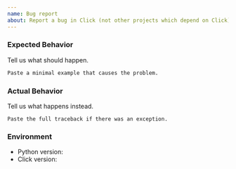 ```yaml
---
name: Bug report
about: Report a bug in Click (not other projects which depend on Click)
---
```


<!--
This issue tracker is a tool to address bugs in Click itself.
Please use the #pocoo IRC channel on freenode, the Discord server or
Stack Overflow for general questions about using Flask or issues
not related to Click.

If you'd like to report a bug in Click, fill out the template below. Provide
any extra information that may be useful / related to your problem.
Ideally, create an [MCVE](https://stackoverflow.com/help/mcve), which helps us
understand the problem and helps check that it is not caused by something in
your code.
-->


### Expected Behavior

Tell us what should happen.

```python
Paste a minimal example that causes the problem.
```

### Actual Behavior

Tell us what happens instead.

```pytb
Paste the full traceback if there was an exception.
```

### Environment

* Python version:
* Click version:
